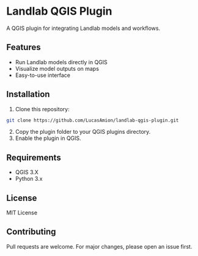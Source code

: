 # Landlab QGIS Plugin

A QGIS plugin for integrating Landlab models and workflows.

## Features

- Run Landlab models directly in QGIS
- Visualize model outputs on maps
- Easy-to-use interface

## Installation

1. Clone this repository:
  ```bash
  git clone https://github.com/LucasAmion/landlab-qgis-plugin.git
  ```
2. Copy the plugin folder to your QGIS plugins directory.
3. Enable the plugin in QGIS.

## Requirements

- QGIS 3.X
- Python 3.x

## License

MIT License

## Contributing

Pull requests are welcome. For major changes, please open an issue first.
